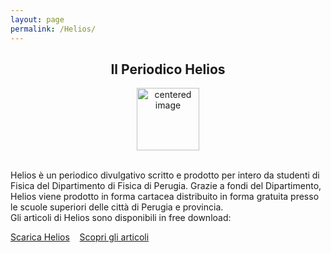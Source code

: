 ```yaml
---
layout: page
permalink: /Helios/
---
```


<center><h2><b>Il Periodico Helios </b></h2></center>

 <figure>
<center>
    <img src="/perugia/ImmaginiAbstract/helioslogo.png" alt="centered image" style="max-width:100%"
    height="100" width="auto" class="responsive" >
</center>
</figure>

<section>

<br>
Helios è un periodico divulgativo scritto e prodotto per intero da studenti di Fisica del Dipartimento di Fisica di Perugia.
Grazie a fondi del Dipartimento, Helios viene prodotto in forma cartacea  distribuito in forma gratuita presso le scuole superiori delle città di Perugia e provincia.
<br>Gli articoli di Helios sono disponibili in free download:<br>

<a href="/perugia/Download">Scarica Helios</a>&nbsp; &nbsp;
<a href="/perugia/Articoli">Scopri gli articoli</a>

</section>
